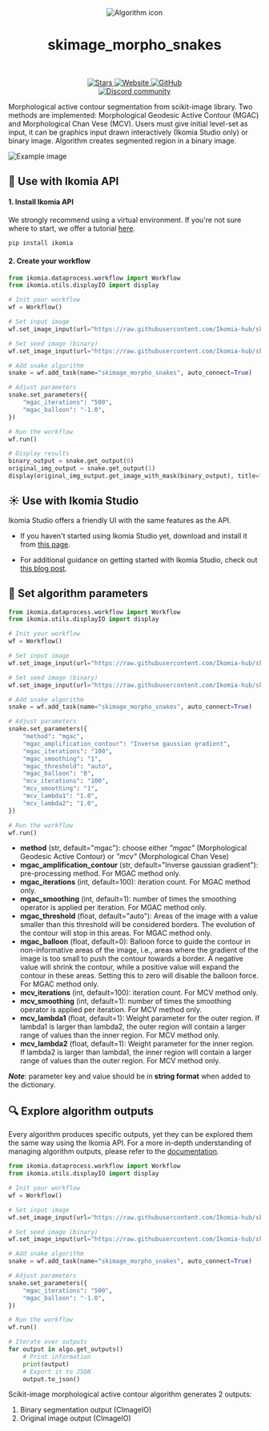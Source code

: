 <div align="center">
  <img src="https://raw.githubusercontent.com/Ikomia-hub/skimage_morpho_snakes/main/icons/scikit.png" alt="Algorithm icon">
  <h1 align="center">skimage_morpho_snakes</h1>
</div>
<br />
<p align="center">
    <a href="https://github.com/Ikomia-hub/skimage_morpho_snakes">
        <img alt="Stars" src="https://img.shields.io/github/stars/Ikomia-hub/skimage_morpho_snakes">
    </a>
    <a href="https://app.ikomia.ai/hub/">
        <img alt="Website" src="https://img.shields.io/website/http/app.ikomia.ai/en.svg?down_color=red&down_message=offline&up_message=online">
    </a>
    <a href="https://github.com/Ikomia-hub/skimage_morpho_snakes/blob/main/LICENSE.md">
        <img alt="GitHub" src="https://img.shields.io/github/license/Ikomia-hub/skimage_morpho_snakes.svg?color=blue">
    </a>    
    <br>
    <a href="https://discord.com/invite/82Tnw9UGGc">
        <img alt="Discord community" src="https://img.shields.io/badge/Discord-white?style=social&logo=discord">
    </a> 
</p>

Morphological active contour segmentation from scikit-image library. Two methods are implemented: Morphological Geodesic Active Contour (MGAC) and Morphological Chan Vese (MCV). Users must give initial level-set as input, it can be graphics input drawn interactively (Ikomia Studio only) or binary image. Algorithm creates segmented region in a binary image.

![Example image](https://raw.githubusercontent.com/Ikomia-hub/infer_mmlab_text_recognition/feat/new_readme/images/coins-result.jpg)

## :rocket: Use with Ikomia API

#### 1. Install Ikomia API

We strongly recommend using a virtual environment. If you're not sure where to start, we offer a tutorial [here](https://www.ikomia.ai/blog/a-step-by-step-guide-to-creating-virtual-environments-in-python).

```sh
pip install ikomia
```

#### 2. Create your workflow

```python
from ikomia.dataprocess.workflow import Workflow
from ikomia.utils.displayIO import display

# Init your workflow
wf = Workflow()

# Set input image
wf.set_image_input(url="https://raw.githubusercontent.com/Ikomia-hub/skimage_morpho_snakes/main/images/coins.png", index=0)

# Set seed image (binary)
wf.set_image_input(url="https://raw.githubusercontent.com/Ikomia-hub/skimage_morpho_snakes/main/images/seed.png", index=1)

# Add snake algorithm
snake = wf.add_task(name="skimage_morpho_snakes", auto_connect=True)

# Adjust parameters
snake.set_parameters({
    "mgac_iterations": "500",
    "mgac_balloon": "-1.0",
})

# Run the workflow
wf.run()

# Display results
binary_output = snake.get_output(0)
original_img_output = snake.get_output(1)
display(original_img_output.get_image_with_mask(binary_output), title="Morpho snake")
```

## :sunny: Use with Ikomia Studio

Ikomia Studio offers a friendly UI with the same features as the API.

- If you haven't started using Ikomia Studio yet, download and install it from [this page](https://www.ikomia.ai/studio).

- For additional guidance on getting started with Ikomia Studio, check out [this blog post](https://www.ikomia.ai/blog/how-to-get-started-with-ikomia-studio).

## :pencil: Set algorithm parameters

```python
from ikomia.dataprocess.workflow import Workflow
from ikomia.utils.displayIO import display

# Init your workflow
wf = Workflow()

# Set input image
wf.set_image_input(url="https://raw.githubusercontent.com/Ikomia-hub/skimage_morpho_snakes/main/images/coins.png", index=0)

# Set seed image (binary)
wf.set_image_input(url="https://raw.githubusercontent.com/Ikomia-hub/skimage_morpho_snakes/main/images/seed.png", index=1)

# Add snake algorithm
snake = wf.add_task(name="skimage_morpho_snakes", auto_connect=True)

# Adjust parameters
snake.set_parameters({
    "method": "mgac",
    "mgac_amplification_contour": "Inverse gaussian gradient",
    "mgac_iterations": "100",
    "mgac_smoothing": "1",
    "mgac_threshold": "auto",
    "mgac_balloon": "0",
    "mcv_iterations": "100",
    "mcv_smoothing": "1",
    "mcv_lambda1": "1.0",
    "mcv_lambda2": "1.0",
})

# Run the workflow
wf.run()
```

- **method** (str, default="mgac"): choose either *"mgac"* (Morphological Geodesic Active Contour) or *"mcv"* (Morphological Chan Vese)
- **mgac_amplification_contour** (str, default="Inverse gaussian gradient"): pre-processing method. For MGAC method only.
- **mgac_iterations** (int, default=100): iteration count. For MGAC method only.
- **mgac_smoothing** (int, default=1): number of times the smoothing operator is applied per iteration. For MGAC method only.
- **mgac_threshold** (float, default="auto"): Areas of the image with a value smaller than this threshold will be considered borders. The evolution of the contour will stop in this areas. For MGAC method only.
- **mgac_balloon** (float, default=0): Balloon force to guide the contour in non-informative areas of the image, i.e., areas where the gradient of the image is too small to push the contour towards a border. A negative value will shrink the contour, while a positive value will expand the contour in these areas. Setting this to zero will disable the balloon force. For MGAC method only.
- **mcv_iterations** (int, default=100): iteration count. For MCV method only.
- **mcv_smoothing** (int, default=1): number of times the smoothing operator is applied per iteration. For MCV method only.
- **mcv_lambda1** (float, default=1): Weight parameter for the outer region. If lambda1 is larger than lambda2, the outer region will contain a larger range of values than the inner region. For MCV method only.
- **mcv_lambda2** (float, default=1): Weight parameter for the inner region. If lambda2 is larger than lambda1, the inner region will contain a larger range of values than the outer region. For MCV method only.

***Note***: parameter key and value should be in **string format** when added to the dictionary.

## :mag: Explore algorithm outputs

Every algorithm produces specific outputs, yet they can be explored them the same way using the Ikomia API. For a more in-depth understanding of managing algorithm outputs, please refer to the [documentation](https://ikomia-dev.github.io/python-api-documentation/advanced_guide/IO_management.html).

```python
from ikomia.dataprocess.workflow import Workflow
from ikomia.utils.displayIO import display

# Init your workflow
wf = Workflow()

# Set input image
wf.set_image_input(url="https://raw.githubusercontent.com/Ikomia-hub/skimage_morpho_snakes/main/images/coins.png", index=0)

# Set seed image (binary)
wf.set_image_input(url="https://raw.githubusercontent.com/Ikomia-hub/skimage_morpho_snakes/main/images/seed.png", index=1)

# Add snake algorithm
snake = wf.add_task(name="skimage_morpho_snakes", auto_connect=True)

# Adjust parameters
snake.set_parameters({
    "mgac_iterations": "500",
    "mgac_balloon": "-1.0",
})

# Run the workflow
wf.run()

# Iterate over outputs
for output in algo.get_outputs()
    # Print information
    print(output)
    # Export it to JSON
    output.to_json()
```

Scikit-image morphological active contour algorithm generates 2 outputs:

1. Binary segmentation output (CImageIO)
2. Original image output (CImageIO)